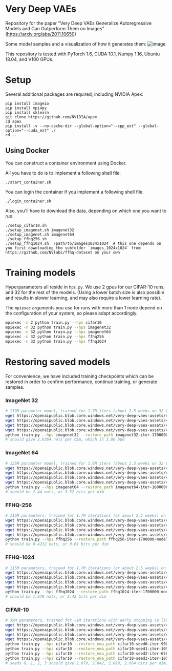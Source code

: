 # Very Deep VAEs

Repository for the paper "Very Deep VAEs Generalize Autoregressive Models and Can Outperform Them on Images" (https://arxiv.org/abs/2011.10650)

Some model samples and a visualization of how it generates them:
![image](header-image.png)

This repository is tested with PyTorch 1.6, CUDA 10.1, Numpy 1.16, Ubuntu 18.04, and V100 GPUs.

# Setup
Several additional packages are required, including NVIDIA Apex:
```
pip install imageio
pip install mpi4py
pip install sklearn
git clone https://github.com/NVIDIA/apex
cd apex
pip install -v --no-cache-dir --global-option="--cpp_ext" --global-option="--cuda_ext" ./
cd ..
```

## Using Docker
You can construct a container environment using Docker.

All you have to do is to implement a following shell file.

```
./start_container.sh
```

You can login the container if you implement a following shell file.

```
./login_container.sh
```

Also, you'll have to download the data, depending on which one you want to run:
```
./setup_cifar10.sh
./setup_imagenet.sh imagenet32
./setup_imagenet.sh imagenet64
./setup_ffhq256.sh
./setup_ffhq1024.sh  /path/to/images1024x1024  # this one depends on you first downloading the subfolder `images_1024x1024` from https://github.com/NVlabs/ffhq-dataset on your own
```

# Training models
Hyperparameters all reside in `hps.py`. We use 2 gpus for our CIFAR-10 runs, and 32 for the rest of the models. (Using a lower batch size is also possible and results in slower learning, and may also require a lower learning rate).

The `mpiexec` arguments you use for runs with more than 1 node depend on the configuration of your system, so please adapt accordingly.

```bash
mpiexec -n 2 python train.py --hps cifar10
mpiexec -n 32 python train.py --hps imagenet32
mpiexec -n 32 python train.py --hps imagenet64
mpiexec -n 32 python train.py --hps ffhq256
mpiexec -n 32 python train.py --hps ffhq1024
```

# Restoring saved models
For convenience, we have included training checkpoints which can be restored in order to confirm performance, continue training, or generate samples.

### ImageNet 32
```bash
# 119M parameter model, trained for 1.7M iters (about 2.5 weeks on 32 V100)
wget https://openaipublic.blob.core.windows.net/very-deep-vaes-assets/vdvae-assets/imagenet32-iter-1700000-log.jsonl
wget https://openaipublic.blob.core.windows.net/very-deep-vaes-assets/vdvae-assets/imagenet32-iter-1700000-model.th
wget https://openaipublic.blob.core.windows.net/very-deep-vaes-assets/vdvae-assets/imagenet32-iter-1700000-model-ema.th
wget https://openaipublic.blob.core.windows.net/very-deep-vaes-assets/vdvae-assets/imagenet32-iter-1700000-opt.th
python train.py --hps imagenet32 --restore_path imagenet32-iter-1700000-model.th --restore_ema_path imagenet32-iter-1700000-model-ema.th --restore_log_path imagenet32-iter-1700000-log.jsonl --restore_optimizer_path imagenet32-iter-1700000-opt.th --test_eval
# should give 2.6364 nats per dim, which is 3.80 bpd
```

### ImageNet 64
```bash
# 125M parameter model, trained for 1.6M iters (about 2.5 weeks on 32 V100)
wget https://openaipublic.blob.core.windows.net/very-deep-vaes-assets/vdvae-assets-2/imagenet64-iter-1600000-log.jsonl
wget https://openaipublic.blob.core.windows.net/very-deep-vaes-assets/vdvae-assets-2/imagenet64-iter-1600000-model.th
wget https://openaipublic.blob.core.windows.net/very-deep-vaes-assets/vdvae-assets-2/imagenet64-iter-1600000-model-ema.th
wget https://openaipublic.blob.core.windows.net/very-deep-vaes-assets/vdvae-assets-2/imagenet64-iter-1600000-opt.th
python train.py --hps imagenet64 --restore_path imagenet64-iter-1600000-model.th --restore_ema_path imagenet64-iter-1600000-model-ema.th --restore_log_path imagenet64-iter-1600000-log.jsonl --restore_optimizer_path imagenet64-iter-1600000-opt.th --test_eval
# should be 2.44 nats, or 3.52 bits per dim
```

### FFHQ-256
```bash
# 115M parameters, trained for 1.7M iterations (or about 2.5 weeks) on 32 V100
wget https://openaipublic.blob.core.windows.net/very-deep-vaes-assets/vdvae-assets/ffhq256-iter-1700000-log.jsonl
wget https://openaipublic.blob.core.windows.net/very-deep-vaes-assets/vdvae-assets/ffhq256-iter-1700000-model.th
wget https://openaipublic.blob.core.windows.net/very-deep-vaes-assets/vdvae-assets/ffhq256-iter-1700000-model-ema.th
wget https://openaipublic.blob.core.windows.net/very-deep-vaes-assets/vdvae-assets/ffhq256-iter-1700000-opt.th
python train.py --hps ffhq256 --restore_path ffhq256-iter-1700000-model.th --restore_ema_path ffhq256-iter-1700000-model-ema.th --restore_log_path ffhq256-iter-1700000-log.jsonl --restore_optimizer_path ffhq256-iter-1700000-opt.th --test_eval
# should be 0.4232 nats, or 0.61 bits per dim
```

### FFHQ-1024
```bash
# 115M parameters, trained for 1.7M iterations (or about 2.5 weeks) on 32 V100
wget https://openaipublic.blob.core.windows.net/very-deep-vaes-assets/vdvae-assets/ffhq1024-iter-1700000-log.jsonl
wget https://openaipublic.blob.core.windows.net/very-deep-vaes-assets/vdvae-assets/ffhq1024-iter-1700000-model.th
wget https://openaipublic.blob.core.windows.net/very-deep-vaes-assets/vdvae-assets/ffhq1024-iter-1700000-model-ema.th
wget https://openaipublic.blob.core.windows.net/very-deep-vaes-assets/vdvae-assets/ffhq1024-iter-1700000-opt.th
python train.py --hps ffhq1024 --restore_path ffhq1024-iter-1700000-model.th --restore_ema_path ffhq1024-iter-1700000-model-ema.th --restore_log_path ffhq1024-iter-1700000-log.jsonl --restore_optimizer_path ffhq1024-iter-1700000-opt.th --test_eval
# should be 1.678 nats, or 2.42 bits per dim
```

### CIFAR-10
```bash
# 39M parameters, trained for ~1M iterations with early stopping (a little less than a week on 2 GPUs)
wget https://openaipublic.blob.core.windows.net/very-deep-vaes-assets/vdvae-assets-2/cifar10-seed0-iter-900000-model-ema.th
wget https://openaipublic.blob.core.windows.net/very-deep-vaes-assets/vdvae-assets-2/cifar10-seed1-iter-1050000-model-ema.th
wget https://openaipublic.blob.core.windows.net/very-deep-vaes-assets/vdvae-assets-2/cifar10-seed2-iter-650000-model-ema.th
wget https://openaipublic.blob.core.windows.net/very-deep-vaes-assets/vdvae-assets-2/cifar10-seed3-iter-1050000-model-ema.th
python train.py --hps cifar10 --restore_ema_path cifar10-seed0-iter-900000-model-ema.th --test_eval
python train.py --hps cifar10 --restore_ema_path cifar10-seed1-iter-1050000-model-ema.th --test_eval
python train.py --hps cifar10 --restore_ema_path cifar10-seed2-iter-650000-model-ema.th --test_eval
python train.py --hps cifar10 --restore_ema_path cifar10-seed3-iter-1050000-model-ema.th --test_eval
# seeds 0, 1, 2, 3 should give 2.879, 2.842, 2.898, 2.864 bits per dim, for an average of 2.87 bits per dim.
```
